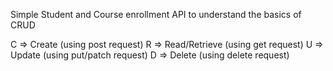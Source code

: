 Simple Student and Course enrollment API to understand
	the basics of CRUD

C => Create		(using post request)
R => Read/Retrieve	(using get request)
U => Update		(using put/patch request)
D => Delete 		(using delete request)
